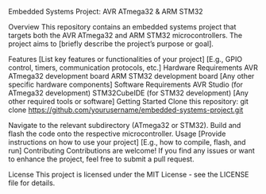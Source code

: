 Embedded Systems Project: AVR ATmega32 & ARM STM32

Overview
This repository contains an embedded systems project that targets both the AVR ATmega32 and ARM STM32 microcontrollers. The project aims to [briefly describe the project’s purpose or goal].

Features
[List key features or functionalities of your project]
[E.g., GPIO control, timers, communication protocols, etc.]
Hardware Requirements
AVR ATmega32 development board
ARM STM32 development board
[Any other specific hardware components]
Software Requirements
AVR Studio (for ATmega32 development)
STM32CubeIDE (for STM32 development)
[Any other required tools or software]
Getting Started
Clone this repository:
git clone https://github.com/yourusername/embedded-systems-project.git

Navigate to the relevant subdirectory (ATmega32 or STM32).
Build and flash the code onto the respective microcontroller.
Usage
[Provide instructions on how to use your project]
[E.g., how to compile, flash, and run]
Contributing
Contributions are welcome! If you find any issues or want to enhance the project, feel free to submit a pull request.

License
This project is licensed under the MIT License - see the LICENSE file for details.